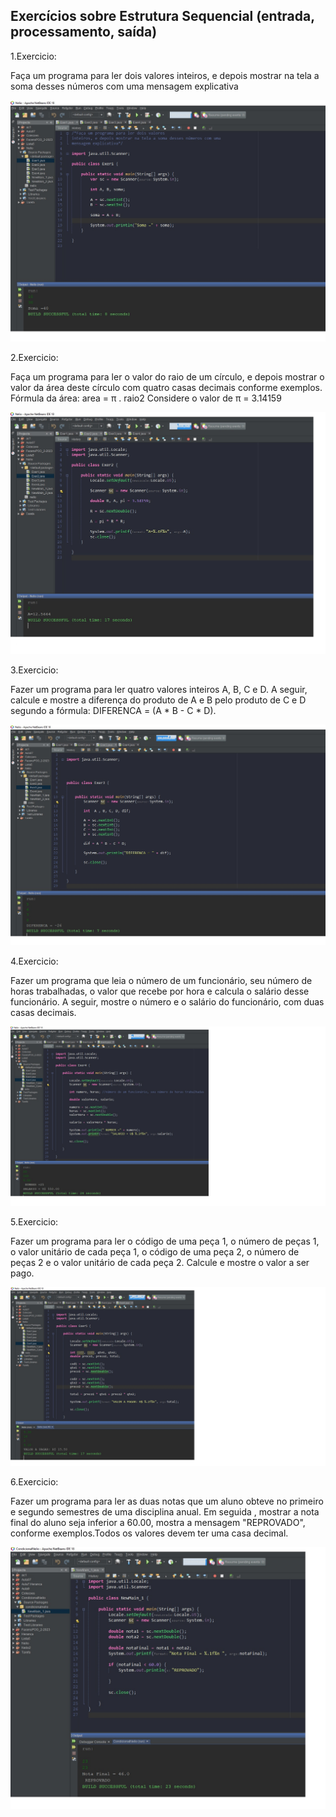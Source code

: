 ## Exercícios sobre Estrutura Sequencial (entrada, processamento, saída)

1.Exercicio:

Faça um programa para ler dois valores inteiros, e depois mostrar na tela a soma desses números com uma
mensagem explicativa

![exer1](exer1.jpg)

2.Exercicio:

Faça um programa para ler o valor do raio de um círculo, e depois mostrar o valor da área deste círculo com quatro
casas decimais conforme exemplos.
Fórmula da área: area = π . raio2
Considere o valor de π = 3.14159

![exer2](exer2.jpg)


3.Exercicio:

Fazer um programa para ler quatro valores inteiros A, B, C e D. A seguir, calcule e mostre a diferença do produto
de A e B pelo produto de C e D segundo a fórmula: DIFERENCA = (A * B - C * D).

![exer3](exer3.jpg)

4.Exercicio:

Fazer um programa que leia o número de um funcionário, seu número de horas trabalhadas, o valor que recebe por
hora e calcula o salário desse funcionário. A seguir, mostre o número e o salário do funcionário, com duas casas
decimais.

![exer4](exer4.jpg)

5.Exercicio:

Fazer um programa para ler o código de uma peça 1, o número de peças 1, o valor unitário de cada peça 1, o
código de uma peça 2, o número de peças 2 e o valor unitário de cada peça 2. Calcule e mostre o valor a ser pago.


![exer5](exer5.jpg)


6.Exercicio:

Fazer um programa para ler as duas notas que um aluno obteve no primeiro e segundo semestres de uma disciplina anual.
Em seguida , mostrar a nota final do aluno seja inferior a 60.00, mostra a mensagem "REPROVADO", conforme exemplos.Todos os 
valores devem ter uma casa decimal.

![exer6](exer6.jpg)



